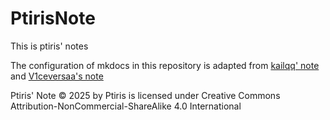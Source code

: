 # PtirisNote

This is ptiris' notes 

The configuration of mkdocs in this repository is adapted from [kailqq' note](https://github.com/kailqq/kailqq.github.io) and [V1ceversaa's note](https://github.com/V1CeVersaa/V1CeVersaa.github.io)

Ptiris' Note © 2025 by Ptiris is licensed under Creative Commons Attribution-NonCommercial-ShareAlike 4.0 International 